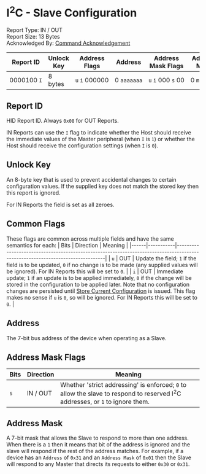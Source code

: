 # I<sup>2</sup>C - Slave Configuration
Report Type: IN / OUT<br />
Report Size: 13 Bytes<br />
Acknowledged By: [Command Acknowledgement](0x01.md)

| Report ID        | Unlock Key | Address Flags            | Address          | Address Mask Flags                     | Address Mask     |
|------------------|------------|--------------------------|------------------|----------------------------------------|------------------|
| 0000100&nbsp;`I` | 8 bytes    | `u`&nbsp;`i`&nbsp;000000 | 0&nbsp;`aaaaaaa` | `u`&nbsp;`i`&nbsp;000&nbsp;`s`&nbsp;00 | 0&nbsp;`mmmmmmm` |

## Report ID
HID Report ID.  Always `0x08` for OUT Reports.

IN Reports can use the `I` flag to indicate whether the Host should receive the immediate values of the Master peripheral (when `I` is `1`) or whether the Host should
receive the configuration settings (when `I` is `0`).

## Unlock Key
An 8-byte key that is used to prevent accidental changes to certain configuration values.  If the supplied key does not match the stored key then this report is ignored.

For IN Reports the field is set as all zeroes.

## Common Flags
These flags are common across multiple fields and have the same semantics for each:
| Bits | Direction | Meaning                                                                                                                       |
|------|-----------|-------------------------------------------------------------------------------------------------------------------------------|
| `u`  | OUT       | Update the field; `1` if the field is to be updated, `0` if no change is to be made (any supplied values will be ignored).  For IN Reports this will be set to `0`. |
| `i`  | OUT       | Immediate update; `1` if an update is to be applied immediately, `0` if the change will be stored in the configuration to be applied later.  Note that no configuration changes are persisted until [Store Current Configuration](../../Core/Reports/0x08.md) is issued.  This flag makes no sense if `u` is `0`, so will be ignored.  For IN Reports this will be set to `0`. |

## Address
The 7-bit bus address of the device when operating as a Slave.

## Address Mask Flags
| Bits | Direction | Meaning                                                                                                                                 |
|------|-----------|-----------------------------------------------------------------------------------------------------------------------------------------|
| `s`  | IN / OUT  | Whether 'strict addressing' is enforced; `0` to allow the slave to respond to reserved I<sup>2</sup>C addresses, or `1` to ignore them. |

## Address Mask
A 7-bit mask that allows the Slave to respond to more than one address.  When there is a `1` then it means that bit of the address is ignored and the slave will
respond if the rest of the address matches.  For example, if a device has an `Address` of `0x31` and an `Address Mask` of `0x01` then the Slave will respond to
any Master that directs its requests to either `0x30` or `0x31`.

